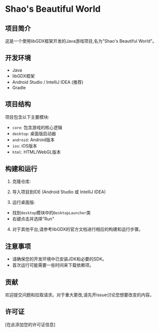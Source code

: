 # Shao's Beautiful World

## 项目简介

这是一个使用libGDX框架开发的Java游戏项目,名为"Shao's Beautiful World"。

## 开发环境

- Java
- libGDX框架
- Android Studio / IntelliJ IDEA (推荐)
- Gradle

## 项目结构

项目包含以下主要模块:

- `core`: 包含游戏的核心逻辑
- `desktop`: 桌面版启动器
- `android`: Android版本
- `ios`: iOS版本
- `html`: HTML/WebGL版本

## 构建和运行

1. 克隆仓库:

2. 导入项目到IDE (Android Studio 或 IntelliJ IDEA)

3. 运行桌面版:
- 找到`desktop`模块中的`DesktopLauncher`类
- 右键点击并选择"Run"

4. 对于其他平台,请参考libGDX的官方文档进行相应的构建和运行步骤。

## 注意事项

- 请确保您的开发环境中已安装JDK和必要的SDK。
- 首次运行可能需要一些时间来下载依赖项。

## 贡献

欢迎提交问题和拉取请求。对于重大更改,请先开issue讨论您想要改变的内容。

## 许可证

[在此添加您的许可证信息]

